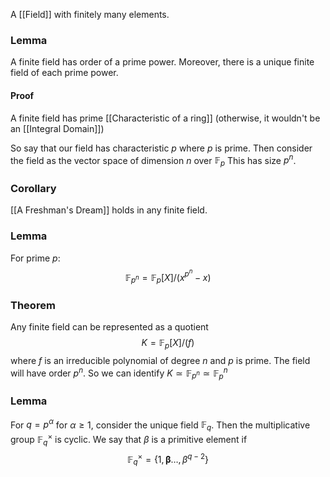 A [[Field]] with finitely many elements.
### Lemma
A finite field has order of a prime power.
Moreover, there is a unique finite field of each prime power.
#### Proof
A finite field has prime [[Characteristic of a ring]] 
(otherwise, it wouldn't be an [[Integral Domain]])

So say that our field has characteristic $p$ where $p$ is prime.
Then consider the field as the vector space of dimension $n$ over $\mathbb{F}_{p}$
This has size $p^{n}$.
### Corollary
[[A Freshman's Dream]] holds in any finite field.

### Lemma
For prime $p$:
$$
\mathbb{F}_{p^{n}}=\mathbb{F}_{p}[X] / (x^{p^{n}}-x)
$$

### Theorem
Any finite field can be represented as a quotient 
$$
K=\mathbb{F}_{p}[X] / (f)
$$
where $f$ is an irreducible polynomial of degree $n$ and $p$ is prime.
The field will have order $p^{n}$.
So we can identify $K\simeq \mathbb{F}_{p^{n}}\simeq \mathbb{F}_{p}^{n}$

### Lemma
For $q=p^{\alpha}$ for $\alpha\geq 1$, consider the unique field $\mathbb{F}_{q}$.
Then the multiplicative group $\mathbb{F}^{\times}_{q}$ is cyclic.
We say that $\beta$ is a primitive element if 
$$
\mathbb{F}_{q}^{\times}=\{ 1,\boldsymbol{\beta}\dots,\beta^{q-2} \}
$$
